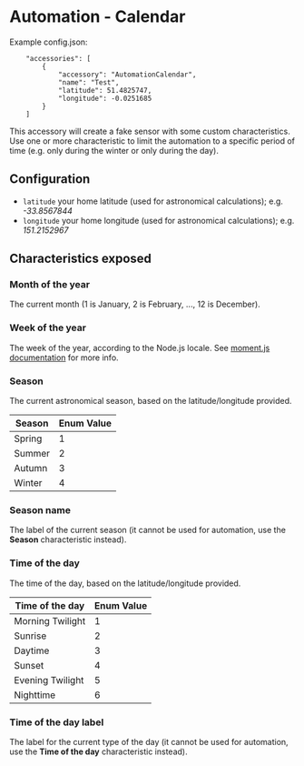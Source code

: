 
# Automation - Calendar

Example config.json:

```
    "accessories": [
        {
            "accessory": "AutomationCalendar",
            "name": "Test",
            "latitude": 51.4825747,
            "longitude": -0.0251685
        }  
    ]

```

This accessory will create a fake sensor with some custom characteristics.
Use one or more characteristic to limit the automation to a specific period of time (e.g. only during the winter or only during the day).

## Configuration

* `latitude` your home latitude (used for astronomical calculations); e.g. *-33.8567844*
* `longitude` your home longitude (used for astronomical calculations); e.g. *151.2152967*

## Characteristics exposed

### Month of the year
The current month (1 is January, 2 is February, ..., 12 is December).

### Week of the year
The week of the year, according to the Node.js locale. See [moment.js documentation](https://momentjs.com/docs/#/get-set/week/) for more info.

### Season
The current astronomical season, based on the latitude/longitude provided.

| Season    | Enum Value |
| --------- | ---------- |
| Spring    | 1          |
| Summer    | 2          |
| Autumn    | 3          |
| Winter    | 4          |

### Season name
The label of the current season (it cannot be used for automation, use the **Season** characteristic instead).

### Time of the day
The time of the day, based on the latitude/longitude provided.

| Time of the day   | Enum Value |
| ----------------- | ---------- |
| Morning Twilight  | 1          |
| Sunrise           | 2          |
| Daytime           | 3          |
| Sunset            | 4          |
| Evening Twilight  | 5          |
| Nighttime         | 6          |

### Time of the day label
The label for the current type of the day (it cannot be used for automation, use the **Time of the day** characteristic instead).
